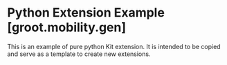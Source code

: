 # Python Extension Example [groot.mobility.gen]

This is an example of pure python Kit extension. It is intended to be copied and serve as a template to create new extensions.

